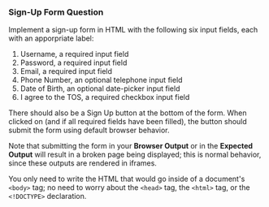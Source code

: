 ### Sign-Up Form Question

Implement a sign-up form in HTML with the following six input fields, each with an apporpriate label:

1. Username, a required input field
2. Password, a required input field
3. Email, a required input field
4. Phone Number, an optional telephone input field
5. Date of Birth, an optional date-picker input field
6. I agree to the TOS, a required checkbox input field

There should also be a Sign Up button at the bottom of the form. When clicked on (and if all required fields have been filled), the button should submit the form using default browser behavior.

Note that submitting the form in your **Browser Output** or in the **Expected Output** will result in a broken page being displayed; this is normal behavior, 
since these outputs are rendered in iframes.


You only need to write the HTML that would go inside of a document's `<body>` tag; no need to worry about the `<head>` tag, the `<html>` tag, or the `<!DOCTYPE>` declaration.
